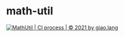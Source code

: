 # math-util
[![MathUtil | CI process | © 2021 by giao.lang](https://github.com/AlexanderHo/math-util/actions/workflows/mathutil-ci-actions-ant.yml/badge.svg)](https://github.com/AlexanderHo/math-util/actions/workflows/mathutil-ci-actions-ant.yml)
